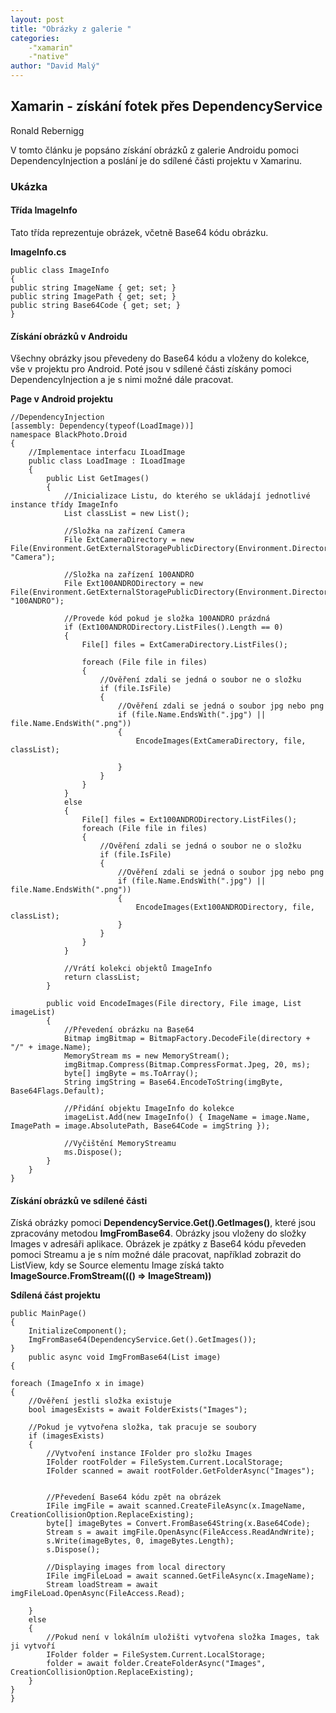 ```yaml
---
layout: post
title: "Obrázky z galerie "
categories:
    -"xamarin"
    -"native"
author: "David Malý"
--- 
```



## Xamarin - získání fotek přes DependencyService


Ronald Rebernigg



V tomto článku je popsáno získání obrázků z galerie Androidu pomoci DependencyInjection a poslání je do sdílené části projektu v Xamarinu.


### Ukázka

#### Třída ImageInfo


Tato třída reprezentuje obrázek, včetně Base64 kódu obrázku.

**ImageInfo.cs**
```
public class ImageInfo
{public string ImageName { get; set; }public string ImagePath { get; set; }public string Base64Code { get; set; }
}
```

#### Získání obrázků v Androidu


Všechny obrázky jsou převedeny do Base64 kódu a vloženy do kolekce, vše v projektu pro Android. Poté jsou v sdílené části získány pomoci DependencyInjection a je s nimi možné dále pracovat.

**Page v Android projektu**
```
//DependencyInjection
[assembly: Dependency(typeof(LoadImage))]
namespace BlackPhoto.Droid
{
    //Implementace interfacu ILoadImage
    public class LoadImage : ILoadImage
    {
        public List GetImages()
        {
            //Inicializace Listu, do kterého se ukládají jednotlivé instance třídy ImageInfo
            List classList = new List();

            //Složka na zařízení Camera
            File ExtCameraDirectory = new File(Environment.GetExternalStoragePublicDirectory(Environment.DirectoryDcim), "Camera");

            //Složka na zařízení 100ANDRO
            File Ext100ANDRODirectory = new File(Environment.GetExternalStoragePublicDirectory(Environment.DirectoryDcim), "100ANDRO");

            //Provede kód pokud je složka 100ANDRO prázdná
            if (Ext100ANDRODirectory.ListFiles().Length == 0)
            {
                File[] files = ExtCameraDirectory.ListFiles();

                foreach (File file in files)
                {
                    //Ověření zdali se jedná o soubor ne o složku
                    if (file.IsFile)
                    {
                        //Ověření zdali se jedná o soubor jpg nebo png
                        if (file.Name.EndsWith(".jpg") || file.Name.EndsWith(".png"))
                        {
                            EncodeImages(ExtCameraDirectory, file, classList);

                        }
                    }
                }
            }
            else
            {
                File[] files = Ext100ANDRODirectory.ListFiles();
                foreach (File file in files)
                {
                    //Ověření zdali se jedná o soubor ne o složku
                    if (file.IsFile)
                    {
                        //Ověření zdali se jedná o soubor jpg nebo png
                        if (file.Name.EndsWith(".jpg") || file.Name.EndsWith(".png"))
                        {
                            EncodeImages(Ext100ANDRODirectory, file, classList);
                        }
                    }
                }
            }

            //Vrátí kolekci objektů ImageInfo
            return classList;
        }

        public void EncodeImages(File directory, File image, List imageList)
        {
            //Převedení obrázku na Base64
            Bitmap imgBitmap = BitmapFactory.DecodeFile(directory + "/" + image.Name);
            MemoryStream ms = new MemoryStream();
            imgBitmap.Compress(Bitmap.CompressFormat.Jpeg, 20, ms);
            byte[] imgByte = ms.ToArray();
            String imgString = Base64.EncodeToString(imgByte, Base64Flags.Default);

            //Přidání objektu ImageInfo do kolekce
            imageList.Add(new ImageInfo() { ImageName = image.Name, ImagePath = image.AbsolutePath, Base64Code = imgString });

            //Vyčištění MemoryStreamu
            ms.Dispose();
        }
    }
}
```

#### Získání obrázků ve sdílené části


Získá obrázky pomoci **DependencyService.Get().GetImages()**, které jsou zpracovány metodou **ImgFromBase64**. Obrázky jsou vloženy do složky Images v adresáři aplikace. Obrázek je zpátky z Base64 kódu převeden pomoci Streamu a je s ním možné dále pracovat, například zobrazit do ListView, kdy se Source elementu Image získá takto **ImageSource.FromStream((() => ImageStream))**

**Sdílená část projektu**
```
public MainPage(){	InitializeComponent();	ImgFromBase64(DependencyService.Get().GetImages());}	public async void ImgFromBase64(List image){
foreach (ImageInfo x in image){	//Ověření jestli složka existuje	bool imagesExists = await FolderExists("Images");
	//Pokud je vytvořena složka, tak pracuje se soubory	if (imagesExists)	{		//Vytvoření instance IFolder pro složku Images		IFolder rootFolder = FileSystem.Current.LocalStorage;		IFolder scanned = await rootFolder.GetFolderAsync("Images");

		//Převedení Base64 kódu zpět na obrázek		IFile imgFile = await scanned.CreateFileAsync(x.ImageName, CreationCollisionOption.ReplaceExisting);		byte[] imageBytes = Convert.FromBase64String(x.Base64Code);		Stream s = await imgFile.OpenAsync(FileAccess.ReadAndWrite);		s.Write(imageBytes, 0, imageBytes.Length);		s.Dispose();
		//Displaying images from local directory		IFile imgFileLoad = await scanned.GetFileAsync(x.ImageName);		Stream loadStream = await imgFileLoad.OpenAsync(FileAccess.Read);
	}	else	{		//Pokud není v lokálním uložišti vytvořena složka Images, tak ji vytvoří		IFolder folder = FileSystem.Current.LocalStorage;		folder = await folder.CreateFolderAsync("Images", CreationCollisionOption.ReplaceExisting);	}}
}
```
